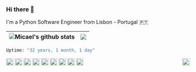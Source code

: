### Hi there 👋

I'm a Python Software Engineer from Lisbon - Portugal 🇵🇹

| <img align="center" src="https://github-readme-stats-micael-grilo.vercel.app/api?username=micael-grilo&show_icons=true&include_all_commits=true&theme=dark&hide_border=true&count_private=true&hide=stars" alt="Micael's github stats" /> | <img align="center" src="https://github-readme-stats-micael-grilo.vercel.app/api/top-langs/?username=micael-grilo&layout=compact&theme=dark&hide_border=true" /> |
| ------------- | ------------- |

```python
Uptime: "32 years, 1 month, 1 day"
```

<code><img height="20" src="https://img.shields.io/badge/Python-FFD43B?style=for-the-badge&logo=python&logoColor=blue"/></code>
<code><img height="20" src="https://img.shields.io/badge/Django-092E20?style=for-the-badge&logo=django&logoColor=green"></code>
<code><img height="20" src="https://img.shields.io/badge/Flask-000000?style=for-the-badge&logo=flask&logoColor=white"></code>
<code><img height="20" src="https://img.shields.io/badge/fastapi-109989?style=for-the-badge&logo=FASTAPI&logoColor=white"></code>
<code><img height="20" src="https://img.shields.io/badge/Docker-2CA5E0?style=for-the-badge&logo=docker&logoColor=white"></code>
<code><img height="20" src="https://img.shields.io/badge/Airflow-017CEE?style=for-the-badge&logo=Apache%20Airflow&logoColor=whit"></code>
<code><img height="20" src="https://img.shields.io/badge/PostgreSQL-316192?style=for-the-badge&logo=postgresql&logoColor=whit"></code>
<code><img height="20" src="https://img.shields.io/badge/JavaScript-323330?style=for-the-badge&logo=javascript&logoColor=F7DF1E"></code>
<code><img height="20" src="https://img.shields.io/badge/HTML5-E34F26?style=for-the-badge&logo=html5&logoColor=white"></code>
<code><img src="https://komarev.com/ghpvc/?username=micael-grilo&style=flat-square&color=blue" alt="" align="center"/></code>
<a href="https://micael.eu" align="right" target="_blank">
  <img align="right" alt="More about me here" width="21px" src="https://upload.wikimedia.org/wikipedia/commons/c/c4/Globe_icon.svg" />
</a>
